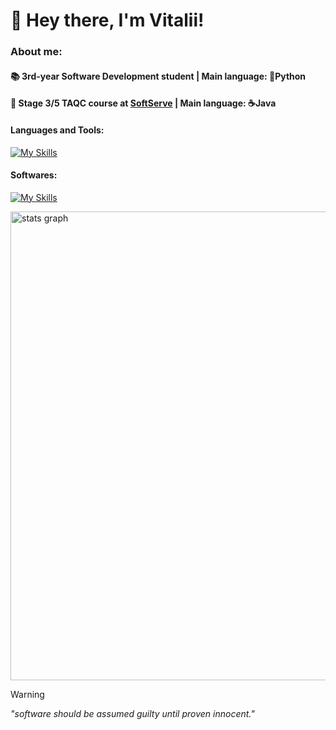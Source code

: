 # 👋 Hey there, I'm Vitalii!  
### About me: 

#### 📚 3rd-year Software Development student | Main language: 🐍Python
#### 🧩 Stage 3/5 TAQC course at [SoftServe](https://career.softserveinc.com/en-us/landings/complete-test-automation-engineer-course) | Main language: ☕Java

#### Languages and Tools:
[![My Skills](https://skillicons.dev/icons?i=py,java,html,css,sqlite,git,github,azure,postman)](https://skillicons.dev)
#### Softwares:
[![My Skills](https://skillicons.dev/icons?i=pycharm,idea,vscode,windows,ubuntu,figma)](https://skillicons.dev)

<div align="left">
  <img src="http://github-profile-summary-cards.vercel.app/api/cards/profile-details?username=x1tedbtw&theme=gruvbox" width=750  alt="stats graph"/>
</div>

> [!WARNING]
> *"software should be assumed guilty until proven innocent."*




